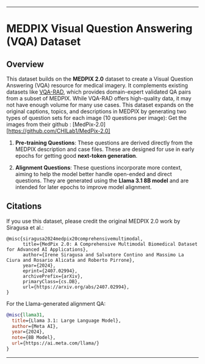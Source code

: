 
---

# MEDPIX Visual Question Answering (VQA) Dataset

## Overview

This dataset builds on the **MEDPIX 2.0** dataset to create a Visual Question Answering (VQA) resource for medical imagery. It complements existing datasets like [VQA-RAD](https://huggingface.co/datasets/flaviagiammarino/vqa-rad), which provides domain-expert validated QA pairs from a subset of MEDPIX. While VQA-RAD offers high-quality data, it may not have enough volume for many use cases. This dataset expands on the original captions, topics, and descriptions in MEDPIX by generating two types of question sets for each image (10 questions per image):
Get the images from their github : [MedPix-2.0][https://github.com/CHILab1/MedPix-2.0] 

1. **Pre-training Questions**: These questions are derived directly from the MEDPIX description and case files. These are designed for use in early epochs for  getting good **next-token generation**.

2. **Alignment Questions**: These questions incorporate more context, aiming to help the model better handle open-ended and direct questions. They are generated using the **Llama 3.1 8B model** and are intended for later epochs to improve model alignment.


## Citations

If you use this dataset, please credit the original MEDPIX 2.0 work by Siragusa et al.:

```
@misc{siragusa2024medpix20comprehensivemultimodal,
      title={MedPix 2.0: A Comprehensive Multimodal Biomedical Dataset for Advanced AI Applications}, 
      author={Irene Siragusa and Salvatore Contino and Massimo La Ciura and Rosario Alicata and Roberto Pirrone},
      year={2024},
      eprint={2407.02994},
      archivePrefix={arXiv},
      primaryClass={cs.DB},
      url={https://arxiv.org/abs/2407.02994}, 
}
```

For the Llama-generated alignment QA:

```bibtex
@misc{llama31,
  title={Llama 3.1: Large Language Model},
  author={Meta AI},
  year={2024},
  note={8B Model},
  url={https://ai.meta.com/llama/}
}
```

---

